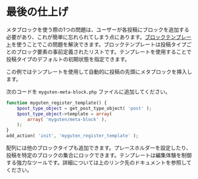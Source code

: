 <!-- 
# Finishing Touches
 -->
# 最後の仕上げ

<!-- 
One problem using a meta block is the block is easy for an author to forget, since it requires being added to each post. You solve this by using [block templates](/docs/designers-developers/developers/block-api/block-templates.md). A block template is a predefined list of block items per post type. Templates allow you to specify a default initial state for a post type.

For this example, you use a template to automatically insert the meta block at the top of a post.

Add the following code to the `myguten-meta-block.php` file:
 -->
メタブロックを使う際の1つの問題は、ユーザーが各投稿にブロックを追加する必要があり、これが簡単に忘れられてしまう点にあります。[ブロックテンプレート](https://developer.wordpress.org/block-editor/developers/block-api/block-templates/)を使うことでこの問題を解決できます。ブロックテンプレートは投稿タイプごとのブロック要素の事前定義されたリストです。テンプレートを使用することで投稿タイプのデフォルトの初期状態を指定できます。

この例ではテンプレートを使用して自動的に投稿の先頭にメタブロックを挿入します。

次のコードを `myguten-meta-block.php` ファイルに追加してください。

```php
function myguten_register_template() {
    $post_type_object = get_post_type_object( 'post' );
    $post_type_object->template = array(
        array( 'myguten/meta-block' ),
    );
}
add_action( 'init', 'myguten_register_template' );
```

<!-- 
You can also add other block types in the array, including placeholders, or even lock down a post to a set of specific blocks. Templates are a powerful tool for controlling the editing experience, see the documentation linked above for more.
 -->

配列には他のブロックタイプも追加できます。プレースホルダーを設定したり、投稿を特定のブロックの集合にロックできます。テンプレートは編集体験を制御する強力なツールです。詳細については上のリンク先のドキュメントを参照してください。
